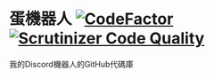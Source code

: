 # 蛋機器人 [![CodeFactor](https://www.codefactor.io/repository/github/nk980113/eggbot/badge)](https://www.codefactor.io/repository/github/nk980113/eggbot) [![Scrutinizer Code Quality](https://scrutinizer-ci.com/g/nk980113/EGGBOT/badges/quality-score.png?b=main)](https://scrutinizer-ci.com/g/nk980113/EGGBOT/?branch=main)
 我的Discord機器人的GitHub代碼庫
